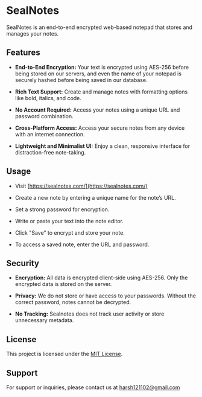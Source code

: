 # SealNotes

SealNotes is an end-to-end encrypted web-based notepad that stores and manages your notes. 

## Features

- **End-to-End Encryption:** Your text is encrypted using AES-256 before being stored on our servers, and even the name of your notepad is securely hashed before being saved in our database.
  
- **Rich Text Support:** Create and manage notes with formatting options like bold, italics, and code.

- **No Account Required:** Access your notes using a unique URL and password combination.

- **Cross-Platform Access:** Access your secure notes from any device with an internet connection.

- **Lightweight and Minimalist UI:** Enjoy a clean, responsive interface for distraction-free note-taking.


## Usage

- Visit [https://sealnotes.com/](https://sealnotes.com/)
  
- Create a new note by entering a unique name for the note’s URL.

- Set a strong password for encryption.

- Write or paste your text into the note editor.

- Click "Save" to encrypt and store your note.

- To access a saved note, enter the URL and password.

## Security

- **Encryption:** All data is encrypted client-side using AES-256. Only the encrypted data is stored on the server.

- **Privacy:** We do not store or have access to your passwords. Without the correct password, notes cannot be decrypted.

- **No Tracking:** Sealnotes does not track user activity or store unnecessary metadata.

## License

This project is licensed under the [MIT License](https://github.com/harshsbhat/sealnotes?tab=MIT-1-ov-file).

## Support

For support or inquiries, please contact us at <a href="mailto:harsh121102@gmail.com">harsh121102@gmail.com</a>


